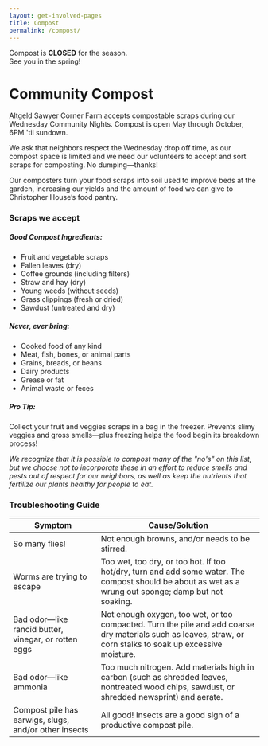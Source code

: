 ```yaml
---
layout: get-involved-pages
title: Compost
permalink: /compost/
--- 
```


<p class="alert-danger text-center">Compost is <b>CLOSED</b> for the season.<br> 
	See you in the spring!</p>

# Community Compost 

Altgeld Sawyer Corner Farm accepts compostable scraps during our Wednesday Community Nights. Compost is open May through October, 6PM 'til sundown. 

We ask that neighbors respect the Wednesday drop off time, as our compost space is limited and we need our volunteers to accept and sort scraps for composting. No dumping—thanks!

Our composters turn your food scraps into soil used to improve beds at the garden, increasing our yields and the amount of food we can give to Christopher House’s food pantry.

### Scraps we accept

<div class="row mb-4">
	<div class="col-xl-6">
		<div class="infoBox">
		<h5>Good Compost Ingredients:</h5>
		<ul>
			<li>Fruit and vegetable scraps</li>
			<li>Fallen leaves (dry)</li>
			<li>Coffee grounds (including filters)</li>
			<li>Straw and hay (dry)</li>
			<li>Young weeds (without seeds)</li>
			<li>Grass clippings (fresh or dried)</li>
			<li>Sawdust (untreated and dry)</li>
		</ul>
		</div>
	</div>
	<div class="col-xl-6">
		<div class="infoBox">
		<h5>Never, ever bring:</h5>
		<ul>
			<li>Cooked food of any kind</li>
			<li>Meat, fish, bones, or animal parts</li>
			<li>Grains, breads, or beans</li>
			<li>Dairy products</li>
			<li>Grease or fat</li>
			<li>Animal waste or feces</li>
		</ul>
		</div>
	</div>
</div>
<div class="row mb-4">
	<div class="col-md-6">
		<div class="infoBox">
		<h5>Pro Tip:</h5>
		<p>Collect your fruit and veggies scraps in a bag in the freezer. Prevents slimy veggies and gross smells—plus freezing helps the food begin its breakdown process!</p>
		</div>
	</div>
	<div class="col-md-6">
		<p class="small"><em>We recognize that it is possible to compost many of the "no's" on this list, but we choose not to incorporate these in an effort to reduce smells and pests out of respect for our neighbors, as well as keep the nutrients that fertilize our plants healthy for people to eat.</em></p>
	</div>
</div>

### Troubleshooting Guide

<table class="table">
	<colgroup>
    	<col style="width:35%">
    	<col style="width:65%">
  	</colgroup>
  <thead>
    <tr>
      <th>Symptom</th>
      <th>Cause/Solution</th>
    </tr>
  </thead>
  <tbody>
    <tr>
      <td>So many flies!</td>
      <td>Not enough browns, and/or needs to be stirred.</td>
    </tr>
    <tr>
      <td>Worms are trying to escape</td>
      <td>Too wet, too dry, or too hot. If too hot/dry, turn and add some water. The compost should be about as wet as a wrung out sponge; damp but not soaking.</td>
    </tr>
    <tr>
      <td>Bad odor—like rancid butter, vinegar, or rotten eggs</td>
      <td>Not enough oxygen, too wet, or too compacted. Turn the pile and add coarse dry materials such as leaves, straw, or corn stalks to soak up excessive moisture.</td>
    </tr>
    <tr>
      <td>Bad odor—like ammonia</td>
      <td>Too much nitrogen. Add materials high in carbon (such as shredded leaves, nontreated wood chips, sawdust, or shredded newsprint) and aerate.</td>
    </tr>
    <tr>
      <td>Compost pile has earwigs, slugs, and/or other insects</td>
      <td>All good! Insects are a good sign of a productive compost pile.</td>
    </tr>
  </tbody>
</table>
